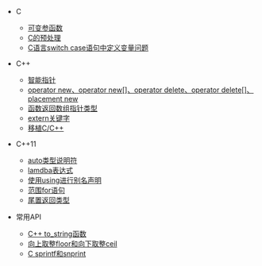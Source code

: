 - C

  - [可变参函数](base/variadic_function.md)
  - [C的预处理](base/c_preprocessor.md)
  - [C语言switch case语句中定义变量问题](base/c_switch_case_define_var.md)


- C++

  - [智能指针](base/smartpointer.md)
  - [operator new、operator new[]、operator delete、operator delete[]、placement new](base/new_and_delete.md)
  - [函数返回数组指针类型](base/function_return_array_pointer.md)
  - [extern关键字](base/extern.md)
  - [移植C/C++](base/port_c.md)


- C++11

  - [auto类型说明符](cplus11/auto.md)
  - [lamdba表达式](cplus11/lambda.md)
  - [使用using进行别名声明](cplus11/using_to_alias_declaration.md)
  - [范围for语句](cplus11/new_for_range.md)
  - [尾置返回类型](cplus11/trailing_return_type.md)


- 常用API

  - [C++ to_string函数](api/c++_to_string.md)
  - [向上取整floor和向下取整ceil](api/math_floor_ceil.md)
  - [C sprintf和snprint](api/io_sprintf_snprintf.md)
